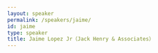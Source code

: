 ```yaml
---
layout: speaker
permalink: /speakers/jaime/
id: jaime
type: speaker
title: Jaime Lopez Jr（Jack Henry & Associates）
---
```

